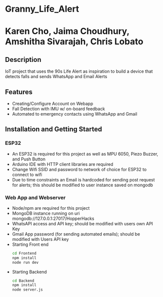 # Granny_Life_Alert
# Karen Cho, Jaima Choudhury, Amshitha Sivarajah, Chris Lobato 

## Description
IoT project that uses the 90s Life Alert as inspiration to build a device that detects falls and sends WhatsApp and Email Alerts


## Features
- Creating/Configure Account on Webapp 
- Fall Detection with IMU w/ on-board feedback
- Automated to emergency contacts using WhatsApp and Gmail

## Installation and Getting Started
### ESP32
- An ESP32 is required for this project as well as MPU 6050, Piezo Buzzer, and Push Button
- Arduino IDE with HTTP client libraries are required
- Change Wifi SSID and password to network of choice for ESP32 to connect to wifi
- Due to time constraints an Email is hardcoded for sending post request for alerts; this should be modified to user instance saved on mongodb

### Web App and Webserver
- Node/npm are required for this project
- MongoDB instance running on uri mongodb://127.0.0.1:27017/HopperHacks
- WhatsAPI access and API key; should be modified with users own API Key
- Gmail App password (for sending automated emails); should be modified with Users API key
- Starting Front end
  ```sh
  cd Frontend
  npm install
  node run dev
  ```
- Starting Backend 
  ```sh
  cd Backend
  npm install
  node server.js
  ```
